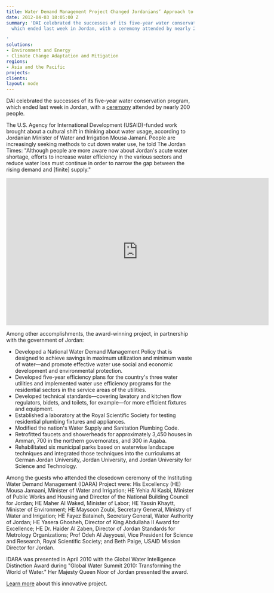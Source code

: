 ```yaml
---
title: Water Demand Management Project Changed Jordanians’ Approach to Water
date: 2012-04-03 18:05:00 Z
summary: 'DAI celebrated the successes of its five-year water conservation program,
  which ended last week in Jordan, with a ceremony attended by nearly 200 people.

'
solutions:
- Environment and Energy
- Climate Change Adaptation and Mitigation
regions:
- Asia and the Pacific
projects: 
clients: 
layout: node
---
```


DAI celebrated the successes of its five-year water conservation program, which ended last week in Jordan, with a [ceremony][1] attended by nearly 200 people.

The U.S. Agency for International Development (USAID)-funded work brought about a cultural shift in thinking about water usage, according to Jordanian Minister of Water and Irrigation Mousa Jamani. People are increasingly seeking methods to cut down water use, he told The Jordan Times: "Although people are more aware now about Jordan's acute water shortage, efforts to increase water efficiency in the various sectors and reduce water loss must continue in order to narrow the gap between the rising demand and [finite] supply."

<iframe src="https://www.flickr.com/photos/daiglobal/6895814438/in/set-72157629731479297/player/" width="703" height="394" frameborder="0" allowfullscreen="" webkitallowfullscreen="" mozallowfullscreen="" oallowfullscreen="" msallowfullscreen=""></iframe>

Among other accomplishments, the award-winning project, in partnership with the government of Jordan:

* Developed a National Water Demand Management Policy that is designed to achieve savings in maximum utilization and minimum waste of water—and promote effective water use social and economic development and environmental protection.
* Developed five-year efficiency plans for the country's three water utilities and implemented water use efficiency programs for the residential sectors in the service areas of the utilities.
* Developed technical standards—covering lavatory and kitchen flow regulators, bidets, and toilets, for example—for more efficient fixtures and equipment.
* Established a laboratory at the Royal Scientific Society for testing residential plumbing fixtures and appliances.
* Modified the nation's Water Supply and Sanitation Plumbing Code.
* Retrofitted faucets and showerheads for approximately 3,450 houses in Amman, 700 in the northern governorates, and 300 in Aqaba.
* Rehabilitated six municipal parks based on waterwise landscape techniques and integrated those techniques into the curriculums at German Jordan University, Jordan University, and Jordan University for Science and Technology.

Among the guests who attended the closedown ceremony of the Instituting Water Demand Management (IDARA) Project were: His Excellency (HE) Mousa Jamaani, Minister of Water and Irrigation; HE Yehia Al Kasbi, Minister of Public Works and Housing and Director of the National Building Council for Jordan; HE Maher Al Waked, Minister of Labor; HE Yassin Khaytt, Minister of Environment; HE Maysoon Zoubi, Secretary General, Ministry of Water and Irrigation; HE Fayez Bataineh, Secretary General, Water Authority of Jordan; HE Yasera Ghosheh, Director of King Abdullaha II Award for Excellence; HE Dr. Haider Al Zaben, Director of Jordan Standards for Metrology Organizations; Prof Odeh Al Jayyousi, Vice President for Science and Research, Royal Scientific Society; and Beth Paige, USAID Mission Director for Jordan.

IDARA was presented in April 2010 with the Global Water Intelligence Distinction Award during "Global Water Summit 2010: Transforming the World of Water." Her Majesty Queen Noor of Jordan presented the award.

[Learn more][3] about this innovative project.

[1]: http://dai.tc/HRFyXw
[3]: /our-work/projects/jordan-instituting-water-demand-management-idara
